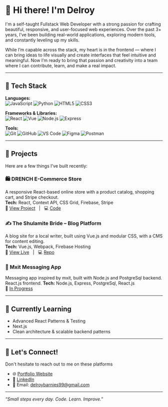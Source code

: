# 👋 Hi there! I'm Delroy

I'm a self-taught Fullstack Web Developer with a strong passion for crafting beautiful, responsive, and user-focused web experiences. Over the past 3+ years, I’ve been building real-world applications, exploring modern tools, and constantly leveling up my skills.

While I’m capable across the stack, my heart is in the frontend — where I can bring ideas to life visually and create interfaces that feel intuitive and meaningful. Now I’m ready to bring that passion and creativity into a team where I can contribute, learn, and make a real impact.

---

## 🚀 Tech Stack

**Languages:**  
![JavaScript](https://img.shields.io/badge/-JavaScript-black?style=flat-square&logo=javascript) ![Python](https://img.shields.io/badge/-Python-black?style=flat-square&logo=python) ![HTML5](https://img.shields.io/badge/-HTML5-black?style=flat-square&logo=html5) ![CSS3](https://img.shields.io/badge/-CSS3-black?style=flat-square&logo=css3)

**Frameworks & Libraries:**  
![React](https://img.shields.io/badge/-React-black?style=flat-square&logo=react) ![Vue](https://img.shields.io/badge/-Vue.js-black?style=flat-square&logo=vue.js) ![Node.js](https://img.shields.io/badge/-Node.js-black?style=flat-square&logo=node.js) ![Express](https://img.shields.io/badge/-Express-black?style=flat-square&logo=express)

**Tools:**  
![Git](https://img.shields.io/badge/-Git-black?style=flat-square&logo=git) ![GitHub](https://img.shields.io/badge/-GitHub-black?style=flat-square&logo=github) ![VS Code](https://img.shields.io/badge/-VS_Code-black?style=flat-square&logo=visual-studio-code) ![Figma](https://img.shields.io/badge/-Figma-black?style=flat-square&logo=figma) ![Postman](https://img.shields.io/badge/-Postman-black?style=flat-square&logo=postman)

---

## 💼 Projects

Here are a few things I've built recently:

### 🛍️ DRENCH E-Commerce Store  
A responsive React-based online store with a product catalog, shopping cart, and Stripe checkout.  
**Tech:** React, Context API, CSS Grid, Firebase, Stripe  
🔗 [View Project](https://shopping-cart-psi-ochre.vercel.app/) &nbsp; | &nbsp; 💻 [Code](https://github.com/Delroy-Barnies/ShoppingCart)

### ✍️ The Shulamite Bride – Blog Platform  
A blog site for a local writer, built using Vue.js and modular CSS, with a CMS for content editing.  
**Tech:** Vue.js, Webpack, Firebase Hosting  
🔗 [View Live](https://lavernpoisson.github.io/TheShulamiteBride/) &nbsp; | &nbsp; 💻 [Repo](https://github.com/LavernPoisson/TheShulamiteBride)

### 📓 Mxit Messaging App  
Messaging app inspired by mxit, built with Node.js and PostgreSql backend. React.js frontend. 
**Tech:** Node.js, Express, PostgreSql, React.js  
🔧 [In Progress](https://mxit.vercel.app/)

---

## 🌱 Currently Learning
- Advanced React Patterns & Testing
- Next.js
- Clean architecture & scalable backend patterns

---

## 🤝 Let's Connect!
Don't hesitate to reach out to me on these platforms
- 🌐 [Portfolio Website](#)
- 💼 [LinkedIn](https://www.linkedin.com/in/delroy-barnies-a6804123b)
- 📨 Email: delroybarnies99@gmail.com

---

_“Small steps every day. Code. Learn. Improve.”_

